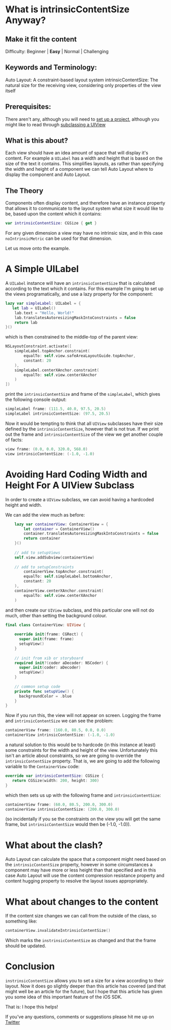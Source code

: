 # What is intrinsicContentSize Anyway?
## Make it fit the content

Difficulty: Beginner | **Easy** | Normal | Challenging<br/>

## Keywords and Terminology:
Auto Layout: A constraint-based layout system
intrinsicContentSize: The natural size for the receiving view, considering only properties of the view itself

## Prerequisites:
There aren't any, although you will need to [set up a project](https://medium.com/swlh/your-first-ios-application-using-xcode-9983cf6efb71), although you might like to read through [subclassing a UIView](https://stevenpcurtis.medium.com/subclassing-uiview-in-swift-d372c67b7f3)

## What is this about?
Each view should have an idea amount of space that will display it's content. For example a `UILabel` has a width and height that is based on the size of the text it contains. This simplifies layouts, as rather than specifying the width and height of a component we can tell Auto Layout where to display the component and Auto Layout.

## The Theory
Components often display content, and therefore have an instance property that allows it to communicate to the layout system what size it would like to be, based upon the content which it contains:

```swift
var intrinsicContentSize: CGSize { get }
```

For any given dimension a view may have no intrinsic size, and in this case `noIntrinsicMetric` can be used for that dimension. 

Let us move onto the example.

# A Simple UILabel
A `UILabel` instance will have an `intrinsicContentSize` that is calculated according to the text which it contains. For this example I'm going to set up the views programatically, and use a lazy property for the component:

```swift
lazy var simpleLabel: UILabel = {
   let lab = UILabel()
    lab.text = "Hello, World!"
    lab.translatesAutoresizingMaskIntoConstraints = false
    return lab
}()
```

which is then constrained to the middle-top of the parent view:

```swift
NSLayoutConstraint.activate([
    simpleLabel.topAnchor.constraint(
        equalTo: self.view.safeAreaLayoutGuide.topAnchor,
        constant: 20
    ),
    simpleLabel.centerXAnchor.constraint(
        equalTo: self.view.centerXAnchor
    )
])
```

print the `intrinsicContentSize` and frame of the `simpleLabel`, which gives the following console output:
```swift
simpleLabel frame: (111.5, 40.0, 97.5, 20.5)
simpleLabel intrinsicContentSize: (97.5, 20.5)
```

Now it would be tempting to think that all `UIView` subclasses have their size defined by the `intrinsicContentSize`, however that is not true. If we print out the frame and `intrinsicContentSize` of the view we get another couple of facts:

```swift
view frame: (0.0, 0.0, 320.0, 568.0)
view intrinsicContentSize: (-1.0, -1.0)
```

# Avoiding Hard Coding Width and Height For A UIView Subclass
In order to create a `UIView` subclass, we can avoid having a hardcoded height and width.

We can add the view much as before:

```swift
    lazy var containerView: ContainerView = {
        let container = ContainerView()
        container.translatesAutoresizingMaskIntoConstraints = false
        return container
    }()
    
    // add to setupViews
    self.view.addSubview(containerView)
    
    // add to setupConstraints
	    containerView.topAnchor.constraint(
	    equalTo: self.simpleLabel.bottomAnchor,
	    constant: 20
	),
	containerView.centerXAnchor.constraint(
	    equalTo: self.view.centerXAnchor
	)
```

and then create our `UIView` subclass, and this particular one will not do much, other than setting the background colour.

```swift
final class ContainerView: UIView {
    
    override init(frame: CGRect) {
      super.init(frame: frame)
      setupView()
    }
    
    // init from xib or storyboard
    required init?(coder aDecoder: NSCoder) {
      super.init(coder: aDecoder)
      setupView()
    }
    
    // common setup code
    private func setupView() {
      backgroundColor = .blue
    }
}
```

Now if you run this, the view will not appear on screen. Logging the frame and `intrinsicContentSize` we can see the problem:

```swift
containerView frame: (160.0, 80.5, 0.0, 0.0)
containerView intrinsicContentSize: (-1.0, -1.0)
```

a natural solution to this would be to hardcode (in this instance at least) some constraints for the width and height of the view. Unfortunately this isn't an article about constraints, so we are going to override the `intrinsicContentSize` property. That is, we are going to add the following variable to the `ContainerView` code:

```swift
override var intrinsicContentSize: CGSize {
   return CGSize(width: 200, height: 300)
}
```

which then sets us up with the following frame and `intrinsicContentSize`:

```swift
containerView frame: (60.0, 80.5, 200.0, 300.0)
containerView intrinsicContentSize: (200.0, 300.0)
```

(so incidentally if you se the constraints on the view you will get the same frame, but `intrinsicContentSize` would then be (-1.0, -1.0)).


# What about the clash?
Auto Layout can calculate the space that a component might need based on the `intrinsicContentSize` property, however in some circumstances a component may have more or less height than that specified and in this case Auto Layout will use the content compression resistance property and content hugging property to resolve the layout issues appropriately.

# What about changes to the content
If the content size changes we can call from the outside of the class, so something like:

```swift
containerView.invalidateIntrinsicContentSize()
```

Which marks the `instrinsicContentSize` as changed and that the frame should be updated. 

# Conclusion
`instrinsicContentSize` allows you to set a size for a view according to their layout. Now it does go slightly deeper than this article has covered (and that might well be an article for the future), but I hope that this article has given you some idea of this important feature of the iOS SDK.

That is: I hope this helps!

If you've any questions, comments or suggestions please hit me up on [Twitter](https://twitter.com/stevenpcurtis)
